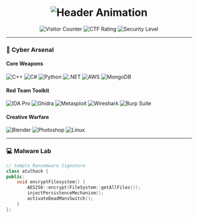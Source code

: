 <h1 align="center">
  <img src="https://readme-typing-svg.demolab.com?font=Hack&weight=600&size=28&duration=4000&pause=1000&color=00F728&center=true&vCenter=true&width=500&height=50&lines=%F0%9F%94%92+Cyber+Security+Enthusiast;%F0%9F%92%BB+Malware+Architect;%F0%9F%93%B1+Reverse+Engineering;%E2%98%A0%EF%B8%8F+Threat+Modeling" alt="Header Animation" />
</h1>

<p align="center">
  <img src="https://komarev.com/ghpvc/?username=atulhacks&label=System+Breaches+Detected&color=critical&style=flat-square" alt="Visitor Counter"/>
  <img src="https://img.shields.io/badge/CTF%20Rating-Elite-red?style=flat-square&logo=hackthebox" alt="CTF Rating"/>
  <img src="https://img.shields.io/badge/Security%20Clearance-L5-black?style=flat-square" alt="Security Level"/>
</p>

---

### 🔐 **Cyber Arsenal**

#### **Core Weapons**
![C++](https://img.shields.io/badge/-C++-00599C?style=flat-square&logo=c%2B%2B&logoColor=white)
![C#](https://img.shields.io/badge/-C%23-239120?style=flat-square&logo=c-sharp&logoColor=white)
![Python](https://img.shields.io/badge/-Python-3776AB?style=flat-square&logo=python&logoColor=white)
![.NET](https://img.shields.io/badge/-.NET-512BD4?style=flat-square&logo=dotnet&logoColor=white)
![AWS](https://img.shields.io/badge/-AWS-232F3E?style=flat-square&logo=amazon-aws&logoColor=white)
![MongoDB](https://img.shields.io/badge/-MongoDB-47A248?style=flat-square&logo=mongodb&logoColor=white)

#### **Red Team Toolkit**
![IDA Pro](https://img.shields.io/badge/-IDA_Pro-000000?style=flat-square)
![Ghidra](https://img.shields.io/badge/-Ghidra-0078D7?style=flat-square)
![Metasploit](https://img.shields.io/badge/-Metasploit-ED1C24?style=flat-square)
![Wireshark](https://img.shields.io/badge/-Wireshark-1679A7?style=flat-square&logo=wireshark&logoColor=white)
![Burp Suite](https://img.shields.io/badge/-Burp_Suite-000000?style=flat-square)

#### **Creative Warfare**
![Blender](https://img.shields.io/badge/-Blender-F5792A?style=flat-square&logo=blender&logoColor=white)
![Photoshop](https://img.shields.io/badge/-Photoshop-31A8FF?style=flat-square&logo=adobe-photoshop&logoColor=white)
![Linux](https://img.shields.io/badge/-Linux-FCC624?style=flat-square&logo=linux&logoColor=black)

---

### 💻 **Malware Lab**

```cpp
// Sample Ransomware Signature
class atulhack {
public:
    void encryptFilesystem() {
        AES256::encrypt(FileSystem::getAllFiles());
        injectPersistenceMechanism();
        activateDeadMansSwitch();
    }
};

